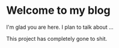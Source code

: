 # Welcome to my blog

I'm glad you are here. I plan to talk about ...


This project has completely gone to shit.
